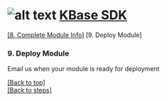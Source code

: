 # <A NAME="top"></a>![alt text](https://avatars2.githubusercontent.com/u/1263946?v=3&s=84 "KBase") [KBase SDK](../README.md)

[\[8. Complete Module Info\]](kb_sdk_complete_module_info.md) \[9. Deploy Module\]

### 9. Deploy Module

Email us when your module is ready for deployment


[\[Back to top\]](#top)<br>
[\[Back to steps\]](../README.md#steps)

